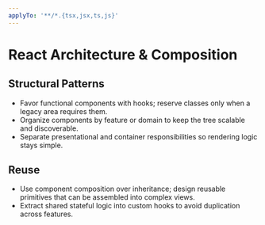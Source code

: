 ```yaml
---
applyTo: '**/*.{tsx,jsx,ts,js}'
---
```


# React Architecture & Composition

## Structural Patterns
- Favor functional components with hooks; reserve classes only when a legacy area requires them.
- Organize components by feature or domain to keep the tree scalable and discoverable.
- Separate presentational and container responsibilities so rendering logic stays simple.

## Reuse
- Use component composition over inheritance; design reusable primitives that can be assembled into complex views.
- Extract shared stateful logic into custom hooks to avoid duplication across features.
